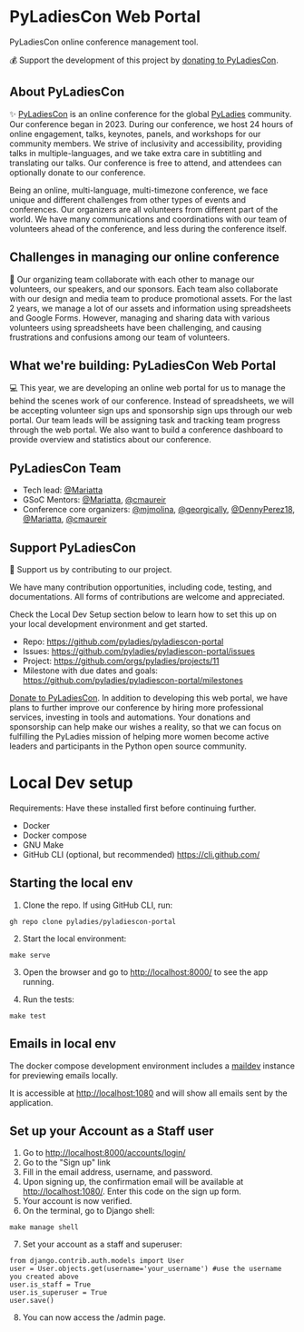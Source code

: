 # PyLadiesCon Web Portal

PyLadiesCon online conference management tool.

:moneybag: Support the development of this project by [donating to PyLadiesCon](https://psfmember.org/civicrm/contribute/transact/?reset=1&id=53).

## About PyLadiesCon

✨ [PyLadiesCon](https://conference.pyladies.com) is an online conference for the global [PyLadies](https://pyladies.com) community.
Our conference began in 2023. During our conference, we host 24 hours of online engagement, talks, keynotes, panels, and workshops for our community members.
We strive of inclusivity and accessibility, providing talks in multiple-languages, and we take extra care in subtitling and translating our talks.
Our conference is free to attend, and attendees can optionally donate to our conference.

Being an online, multi-language, multi-timezone conference, we face unique and different challenges from other types of events and conferences.
Our organizers are all volunteers from different part of the world.
We have many communications and coordinations with our team of volunteers ahead of the conference, and less during the conference itself.

## Challenges in managing our online conference

🤕 Our organizing team collaborate with each other to manage our volunteers, our speakers, and our sponsors.
Each team also collaborate with our design and media team to produce promotional assets.
For the last 2 years, we manage a lot of our assets and information using spreadsheets and Google Forms.
However, managing and sharing data with various volunteers using spreadsheets have been challenging, and causing frustrations and confusions among our team of volunteers.

## What we're building: PyLadiesCon Web Portal

💻 This year, we are developing an online web portal for us to manage the behind the scenes work of our conference.
Instead of spreadsheets, we will be accepting volunteer sign ups and sponsorship sign ups through our web portal.
Our team leads will be assigning task and tracking team progress through the web portal.
We also want to build a conference dashboard to provide overview and statistics about our conference.

## PyLadiesCon Team

- Tech lead: [@Mariatta](https://github.com/mariatta)
- GSoC Mentors: [@Mariatta](https://github.com/mariatta), [@cmaureir](https://github.com/cmaureir)
- Conference core organizers: [@mjmolina](https://github.com/mjmolina), [@georgically](https://github.com/georgically), [@DennyPerez18](https://github.com/DennyPerez18), [@Mariatta](https://github.com/mariatta), [@cmaureir](https://github.com/cmaureir)

## Support PyLadiesCon

🫶 Support us by contributing to our project.

We have many contribution opportunities, including code, testing, and documentations. All forms of contributions are welcome and appreciated.

Check the Local Dev Setup section below to learn how to set this up on your local development environment and get started.

- Repo: https://github.com/pyladies/pyladiescon-portal
- Issues: https://github.com/pyladies/pyladiescon-portal/issues
- Project: https://github.com/orgs/pyladies/projects/11
- Milestone with due dates and goals: https://github.com/pyladies/pyladiescon-portal/milestones

[Donate to PyLadiesCon](https://psfmember.org/civicrm/contribute/transact/?reset=1&id=53).
In addition to developing this web portal, we have plans to further improve our conference by hiring more professional services, investing in tools and automations.
Your donations and sponsorship can help make our wishes a reality, so that we can focus on fulfilling the PyLadies mission of helping more women become active leaders
and participants in the Python open source community.


# Local Dev setup

Requirements: Have these installed first before continuing further.

- Docker
- Docker compose
- GNU Make
- GitHub CLI (optional, but recommended) https://cli.github.com/


## Starting the local env

1. Clone the repo. If using GitHub CLI, run:

```
gh repo clone pyladies/pyladiescon-portal
```

2. Start the local environment:

```
make serve
```

3. Open the browser and go to <http://localhost:8000/> to see the app running.

4. Run the tests:

```
make test
```

## Emails in local env

The docker compose development environment includes a
[maildev](https://maildev.github.io/maildev/)
instance for previewing emails locally.

It is accessible at <http://localhost:1080> and will show all emails sent by the application.

## Set up your Account as a Staff user

1. Go to <http://localhost:8000/accounts/login/>
2. Go to the "Sign up" link
3. Fill in the email address, username, and password.
4. Upon signing up, the confirmation email will be available at <http://localhost:1080/>. Enter this code on the sign up form.
5. Your account is now verified.
6. On the terminal, go to Django shell:

```
make manage shell
```
7. Set your account as a staff and superuser:

```
from django.contrib.auth.models import User
user = User.objects.get(username='your_username') #use the username you created above
user.is_staff = True
user.is_superuser = True
user.save()
```

8. You can now access the /admin page.
